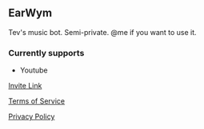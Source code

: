## EarWym
Tev's music bot. Semi-private. @me if you want to use it.

### Currently supports ###
- Youtube



[Invite Link](https://discord.com/api/oauth2/authorize?client_id=890457078370541658&permissions=2150633024&scope=bot%20applications.commands)



[Terms of Service](https://voidyboy.github.io/EarWyrm/TOS)

[Privacy Policy](https://voidyboy.github.io/EarWyrm/Privacy)
